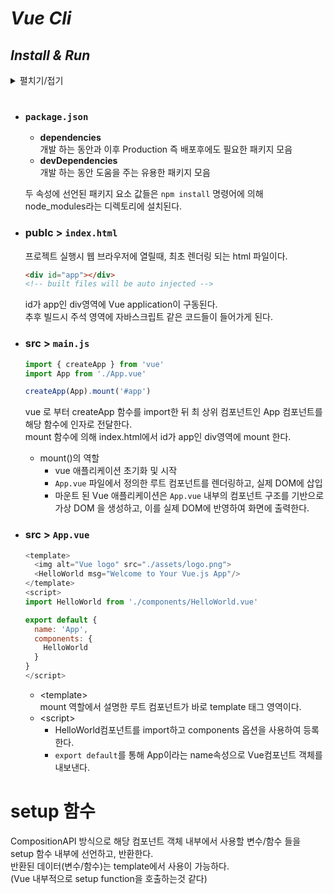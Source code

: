 # *Vue Cli*
## *Install & Run*
<details>
<summary>펼치기/접기</summary>
<br>

- **Vue Cli 설치**
    
    ```bash
    npm install -g @vue/cli
    ```
    
- **Vue Version**
    
    ```bash
    vue -V
    ```
    
- **Vue 프로젝트 생성**
    
    ```bash
    vue create 프로젝트명
    ```
    
- **Vue3 선택 및 NPM/YARN중 택1**
    
    ```bash
    ? Please pick a preset
    > Default ([Vue 3] babel, eslint)
      Default ([Vue 3] babel, eslint)
    Manually select features
    ```
    ```bash
    ? Pick the pacage manager to user when installing dependencies:
    > NPM
    YARN
    Manually select features
    ```
- **vetur 플러그인 설치**  
  - VSCode IDE 좌측 extentions 탭에서 vetur 검색 후 설치

  - `jsconfig.json`  
    reference : https://vuejs.github.io/vetur/guide/
    ```json
    {
      "compilerOptions": {
        "target": "es2015",
        "module": "esnext",
        "baseUrl": "./",
        "paths": {
          "@/*": ["components/*"]
        }
      },
      "include": [
        "src/**/*.vue",
        "src/**/*.js"
      ]
    }
    ```
- **실행**
    ```bash
    npm run serve
    ```
</details>

<br>

- ### `package.json`

  - **dependencies**  
  개발 하는 동안과 이후 Production 즉 배포후에도 필요한 패키지 모음
  - **devDependencies**   
  개발 하는 동안 도움을 주는 유용한 패키지 모음

  두 속성에 선언된 패키지 요소 값들은 `npm install` 명령어에 의해 node_modules라는 디렉토리에 설치된다.

- ### publc > `index.html`
  프로젝트 실행시 웹 브라우저에 열릴때, 최초 렌더링 되는 html 파일이다.
  ```html
  <div id="app"></div>
  <!-- built files will be auto injected -->
  ```
  id가 app인 div영역에 Vue application이 구동된다.  
  추후 빌드시 주석 영역에 자바스크립트 같은 코드들이 들어가게 된다.

- ### src > `main.js`
  ```js
  import { createApp } from 'vue'
  import App from './App.vue'

  createApp(App).mount('#app')
  ```
  vue 로 부터 createApp 함수를 import한 뒤 최 상위 컴포넌트인 App 컴포넌트를 해당 함수에 인자로 전달한다.  
  mount 함수에 의해 index.html에서 id가 app인 div영역에 mount 한다.
  - mount()의 역할  
    - vue 애플리케이션 초기화 및 시작
    - `App.vue` 파일에서 정의한 루트 컴포넌트를 렌더링하고, 실제 DOM에 삽입
    - 마운트 된 Vue 애플리케이션은 `App.vue` 내부의 컴포넌트 구조를 기반으로 가상 DOM 을 생성하고, 이를 실제 DOM에 반영하여 화면에 출력한다.

- ### src > `App.vue`

  ```js
  <template>
    <img alt="Vue logo" src="./assets/logo.png">
    <HelloWorld msg="Welcome to Your Vue.js App"/>
  </template>
  <script>
  import HelloWorld from './components/HelloWorld.vue'

  export default {
    name: 'App',
    components: {
      HelloWorld
    }
  }
  </script>
  ```  
  - \<template>  
  mount 역할에서 설명한 루트 컴포넌트가 바로 template 태그 영역이다.    
  - \<script>  
    - HelloWorld컴포넌트를 import하고 components 옵션을 사용하여 등록한다.
    - `export default`를 통해 App이라는 name속성으로 Vue컴포넌트 객체를 내보낸다.

# setup 함수
CompositionAPI 방식으로 해당 컴포넌트 객체 내부에서 사용할 변수/함수 들을 setup 함수 내부에 선언하고, 반환한다.  
반환된 데이터(변수/함수)는 template에서 사용이 가능하다.  
(Vue 내부적으로 setup function을 호출하는것 같다)
